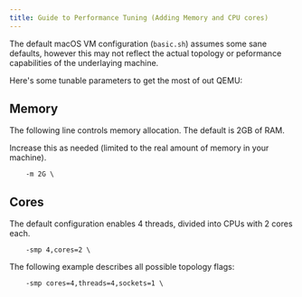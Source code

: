 ```yaml
---
title: Guide to Performance Tuning (Adding Memory and CPU cores)
--- 
```

The default macOS VM configuration (`basic.sh`) assumes some sane defaults, however this may not reflect the actual topology or peformance capabilities of the underlaying machine.

Here's some tunable parameters to get the most of out QEMU:

## Memory
The following line controls memory allocation. The default is 2GB of RAM.

Increase this as needed (limited to the real amount of memory in your machine).
```
    -m 2G \
```

## Cores
The default configuration enables 4 threads, divided into CPUs with 2 cores each.
```
    -smp 4,cores=2 \
```

The following example describes all possible topology flags:
```
    -smp cores=4,threads=4,sockets=1 \
```
